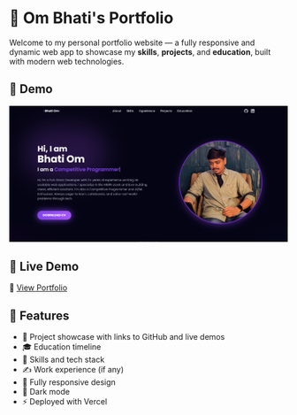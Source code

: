 # 🚀 Om Bhati's Portfolio

Welcome to my personal portfolio website — a fully responsive and dynamic web app to showcase my **skills**, **projects**, and **education**, built with modern web technologies.

## 📸 Demo

![Portfolio Demo](public/demo_img.png)

## 🚀 Live Demo

🔗 [View Portfolio](https://portfolio-om-bhati.vercel.app/)

## 📂 Features

- 📌 Project showcase with links to GitHub and live demos
- 🎓 Education timeline
- 🧰 Skills and tech stack
- ✍️ Work experience (if any)
- 📱 Fully responsive design
- 🌙 Dark mode 
- ⚡ Deployed with Vercel
